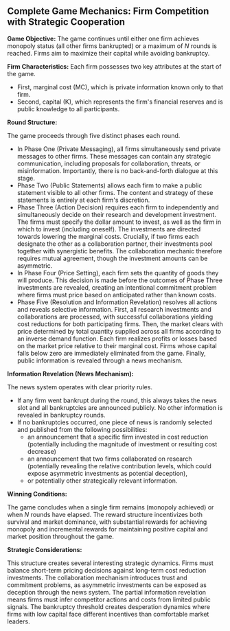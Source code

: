 ## Complete Game Mechanics: Firm Competition with Strategic Cooperation

**Game Objective:** The game continues until either one firm achieves monopoly status (all other firms bankrupted) or a maximum of $N$ rounds is reached. Firms aim to maximize their capital while avoiding bankruptcy.

**Firm Characteristics:** Each firm possesses two key attributes at the start of the game. 
- First, marginal cost (MC), which is private information known only to that firm. 
- Second, capital (K), which represents the firm's financial reserves and is public knowledge to all participants.

**Round Structure:**

The game proceeds through five distinct phases each round.
- In Phase One (Private Messaging), all firms simultaneously send private messages to other firms. These messages can contain any strategic communication, including proposals for collaboration, threats, or misinformation. Importantly, there is no back-and-forth dialogue at this stage.
- Phase Two (Public Statements) allows each firm to make a public statement visible to all other firms. The content and strategy of these statements is entirely at each firm's discretion.
- Phase Three (Action Decision) requires each firm to independently and simultaneously decide on their research and development investment. The firms must specify the dollar amount to invest, as well as the firm in which to invest (including oneself). The investments are directed towards lowering the marginal costs. Crucially, if two firms each designate the other as a collaboration partner, their investments pool together with synergistic benefits. The collaboration mechanic therefore requires mutual agreement, though the investment amounts can be asymmetric.
- In Phase Four (Price Setting), each firm sets the quantity of goods they will produce. This decision is made before the outcomes of Phase Three investments are revealed, creating an intentional commitment problem where firms must price based on anticipated rather than known costs.
- Phase Five (Resolution and Information Revelation) resolves all actions and reveals selective information. First, all research investments and collaborations are processed, with successful collaborations yielding cost reductions for both participating firms. Then, the market clears with price determined by total quantity supplied across all firms according to an inverse demand function. Each firm realizes profits or losses based on the market price relative to their marginal cost. Firms whose capital falls below zero are immediately eliminated from the game. Finally, public information is revealed through a news mechanism.

**Information Revelation (News Mechanism):**

The news system operates with clear priority rules. 
- If any firm went bankrupt during the round, this always takes the news slot and all bankruptcies are announced publicly. No other information is revealed in bankruptcy rounds.
- If no bankruptcies occurred, one piece of news is randomly selected and published from the following possibilities: 
	- an announcement that a specific firm invested in cost reduction (potentially including the magnitude of investment or resulting cost decrease)
	- an announcement that two firms collaborated on research (potentially revealing the relative contribution levels, which could expose asymmetric investments as potential deception), 
	- or potentially other strategically relevant information.

**Winning Conditions:**

The game concludes when a single firm remains (monopoly achieved) or when $N$ rounds have elapsed. The reward structure incentivizes both survival and market dominance, with substantial rewards for achieving monopoly and incremental rewards for maintaining positive capital and market position throughout the game.

**Strategic Considerations:**

This structure creates several interesting strategic dynamics. Firms must balance short-term pricing decisions against long-term cost reduction investments. The collaboration mechanism introduces trust and commitment problems, as asymmetric investments can be exposed as deception through the news system. The partial information revelation means firms must infer competitor actions and costs from limited public signals. The bankruptcy threshold creates desperation dynamics where firms with low capital face different incentives than comfortable market leaders.